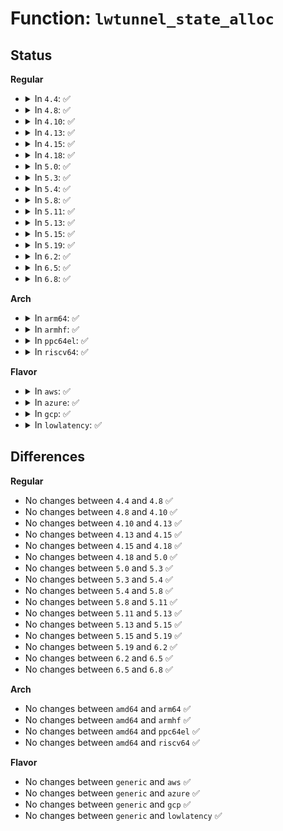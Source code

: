 # Function: <code>lwtunnel_state_alloc</code>

## Status
<b>Regular</b>
<ul>
<li>
<details>
<summary>In <code>4.4</code>: ✅</summary>

```c
struct lwtunnel_state *lwtunnel_state_alloc(int encap_len);
```

**Collision:** Unique Global

**Inline:** No

**Transformation:** False

**Instances:**

```
In net/core/lwtunnel.c (ffffffff8173e3d0)
Location: net/core/lwtunnel.c:30
Inline: False
Direct callers:
  - net/ipv4/ip_tunnel_core.c:ip_tun_build_state
  - net/ipv4/ip_tunnel_core.c:ip6_tun_build_state
```
**Symbols:**

```
ffffffff8173e3d0-ffffffff8173e3ec: lwtunnel_state_alloc (STB_GLOBAL)
```
</details>
</li>
<li>
<details>
<summary>In <code>4.8</code>: ✅</summary>

```c
struct lwtunnel_state *lwtunnel_state_alloc(int encap_len);
```

**Collision:** Unique Global

**Inline:** No

**Transformation:** False

**Instances:**

```
In net/core/lwtunnel.c (ffffffff817aad40)
Location: net/core/lwtunnel.c:55
Inline: False
Direct callers:
  - net/ipv4/ip_tunnel_core.c:ip6_tun_build_state
  - net/ipv4/ip_tunnel_core.c:ip_tun_build_state
```
**Symbols:**

```
ffffffff817aad40-ffffffff817aad5c: lwtunnel_state_alloc (STB_GLOBAL)
```
</details>
</li>
<li>
<details>
<summary>In <code>4.10</code>: ✅</summary>

```c
struct lwtunnel_state *lwtunnel_state_alloc(int encap_len);
```

**Collision:** Unique Global

**Inline:** No

**Transformation:** False

**Instances:**

```
In net/core/lwtunnel.c (ffffffff817d9ae0)
Location: net/core/lwtunnel.c:60
Inline: False
Direct callers:
  - net/core/lwt_bpf.c:bpf_build_state
  - net/ipv4/ip_tunnel_core.c:ip6_tun_build_state
  - net/ipv4/ip_tunnel_core.c:ip_tun_build_state
  - net/ipv6/seg6_iptunnel.c:seg6_build_state
```
**Symbols:**

```
ffffffff817d9ae0-ffffffff817d9afc: lwtunnel_state_alloc (STB_GLOBAL)
```
</details>
</li>
<li>
<details>
<summary>In <code>4.13</code>: ✅</summary>

```c
struct lwtunnel_state *lwtunnel_state_alloc(int encap_len);
```

**Collision:** Unique Global

**Inline:** No

**Transformation:** False

**Instances:**

```
In net/core/lwtunnel.c (ffffffff817f8d20)
Location: net/core/lwtunnel.c:60
Inline: False
Direct callers:
  - net/core/lwt_bpf.c:bpf_build_state
  - net/ipv4/ip_tunnel_core.c:ip6_tun_build_state
  - net/ipv4/ip_tunnel_core.c:ip_tun_build_state
  - net/ipv6/seg6_iptunnel.c:seg6_build_state
```
**Symbols:**

```
ffffffff817f8d20-ffffffff817f8d3c: lwtunnel_state_alloc (STB_GLOBAL)
```
</details>
</li>
<li>
<details>
<summary>In <code>4.15</code>: ✅</summary>

```c
struct lwtunnel_state *lwtunnel_state_alloc(int encap_len);
```

**Collision:** Unique Global

**Inline:** No

**Transformation:** False

**Instances:**

```
In net/core/lwtunnel.c (ffffffff81876600)
Location: net/core/lwtunnel.c:62
Inline: False
Direct callers:
  - net/core/lwt_bpf.c:bpf_build_state
  - net/ipv4/ip_tunnel_core.c:ip6_tun_build_state
  - net/ipv4/ip_tunnel_core.c:ip_tun_build_state
  - net/ipv6/seg6_iptunnel.c:seg6_build_state
  - net/ipv6/seg6_local.c:seg6_local_build_state
```
**Symbols:**

```
ffffffff81876600-ffffffff8187661c: lwtunnel_state_alloc (STB_GLOBAL)
```
</details>
</li>
<li>
<details>
<summary>In <code>4.18</code>: ✅</summary>

```c
struct lwtunnel_state *lwtunnel_state_alloc(int encap_len);
```

**Collision:** Unique Global

**Inline:** No

**Transformation:** False

**Instances:**

```
In net/core/lwtunnel.c (ffffffff818c7d20)
Location: net/core/lwtunnel.c:62
Inline: False
Direct callers:
  - net/core/lwt_bpf.c:bpf_build_state
  - net/ipv4/ip_tunnel_core.c:ip6_tun_build_state
  - net/ipv4/ip_tunnel_core.c:ip_tun_build_state
  - net/ipv6/seg6_iptunnel.c:seg6_build_state
  - net/ipv6/seg6_local.c:seg6_local_build_state
```
**Symbols:**

```
ffffffff818c7d20-ffffffff818c7d3c: lwtunnel_state_alloc (STB_GLOBAL)
```
</details>
</li>
<li>
<details>
<summary>In <code>5.0</code>: ✅</summary>

```c
struct lwtunnel_state *lwtunnel_state_alloc(int encap_len);
```

**Collision:** Unique Global

**Inline:** No

**Transformation:** False

**Instances:**

```
In net/core/lwtunnel.c (ffffffff818f0e80)
Location: net/core/lwtunnel.c:62
Inline: False
Direct callers:
  - net/core/lwt_bpf.c:bpf_build_state
  - net/ipv4/ip_tunnel_core.c:ip6_tun_build_state
  - net/ipv4/ip_tunnel_core.c:ip_tun_build_state
  - net/ipv6/seg6_iptunnel.c:seg6_build_state
  - net/ipv6/seg6_local.c:seg6_local_build_state
```
**Symbols:**

```
ffffffff818f0e80-ffffffff818f0e9c: lwtunnel_state_alloc (STB_GLOBAL)
```
</details>
</li>
<li>
<details>
<summary>In <code>5.3</code>: ✅</summary>

```c
struct lwtunnel_state *lwtunnel_state_alloc(int encap_len);
```

**Collision:** Unique Global

**Inline:** No

**Transformation:** False

**Instances:**

```
In net/core/lwtunnel.c (ffffffff81942820)
Location: net/core/lwtunnel.c:57
Inline: False
Direct callers:
  - net/core/lwt_bpf.c:bpf_build_state
  - net/ipv4/ip_tunnel_core.c:ip6_tun_build_state
  - net/ipv4/ip_tunnel_core.c:ip_tun_build_state
  - net/ipv6/seg6_iptunnel.c:seg6_build_state
  - net/ipv6/seg6_local.c:seg6_local_build_state
```
**Symbols:**

```
ffffffff81942820-ffffffff8194283c: lwtunnel_state_alloc (STB_GLOBAL)
```
</details>
</li>
<li>
<details>
<summary>In <code>5.4</code>: ✅</summary>

```c
struct lwtunnel_state *lwtunnel_state_alloc(int encap_len);
```

**Collision:** Unique Global

**Inline:** No

**Transformation:** False

**Instances:**

```
In net/core/lwtunnel.c (ffffffff81977750)
Location: net/core/lwtunnel.c:57
Inline: False
Direct callers:
  - net/core/lwt_bpf.c:bpf_build_state
  - net/ipv4/ip_tunnel_core.c:ip6_tun_build_state
  - net/ipv4/ip_tunnel_core.c:ip_tun_build_state
  - net/ipv6/seg6_iptunnel.c:seg6_build_state
  - net/ipv6/seg6_local.c:seg6_local_build_state
```
**Symbols:**

```
ffffffff81977750-ffffffff8197776c: lwtunnel_state_alloc (STB_GLOBAL)
```
</details>
</li>
<li>
<details>
<summary>In <code>5.8</code>: ✅</summary>

```c
struct lwtunnel_state *lwtunnel_state_alloc(int encap_len);
```

**Collision:** Unique Global

**Inline:** No

**Transformation:** False

**Instances:**

```
In net/core/lwtunnel.c (ffffffff81a4c550)
Location: net/core/lwtunnel.c:59
Inline: False
Direct callers:
  - net/core/lwt_bpf.c:bpf_build_state
  - net/ipv4/ip_tunnel_core.c:ip6_tun_build_state
  - net/ipv4/ip_tunnel_core.c:ip_tun_build_state
  - net/ipv6/seg6_iptunnel.c:seg6_build_state
  - net/ipv6/seg6_local.c:seg6_local_build_state
```
**Symbols:**

```
ffffffff81a4c550-ffffffff81a4c56c: lwtunnel_state_alloc (STB_GLOBAL)
```
</details>
</li>
<li>
<details>
<summary>In <code>5.11</code>: ✅</summary>

```c
struct lwtunnel_state *lwtunnel_state_alloc(int encap_len);
```

**Collision:** Unique Global

**Inline:** No

**Transformation:** False

**Instances:**

```
In net/core/lwtunnel.c (ffffffff81a521d0)
Location: net/core/lwtunnel.c:59
Inline: False
Direct callers:
  - net/core/lwt_bpf.c:bpf_build_state
  - net/ipv4/ip_tunnel_core.c:ip6_tun_build_state
  - net/ipv4/ip_tunnel_core.c:ip_tun_build_state
  - net/ipv6/seg6_iptunnel.c:seg6_build_state
  - net/ipv6/seg6_local.c:seg6_local_build_state
```
**Symbols:**

```
ffffffff81a521d0-ffffffff81a521ec: lwtunnel_state_alloc (STB_GLOBAL)
```
</details>
</li>
<li>
<details>
<summary>In <code>5.13</code>: ✅</summary>

```c
struct lwtunnel_state *lwtunnel_state_alloc(int encap_len);
```

**Collision:** Unique Global

**Inline:** No

**Transformation:** False

**Instances:**

```
In net/core/lwtunnel.c (ffffffff81a37ac0)
Location: net/core/lwtunnel.c:59
Inline: False
Direct callers:
  - net/core/lwt_bpf.c:bpf_build_state
  - net/ipv4/ip_tunnel_core.c:ip6_tun_build_state
  - net/ipv4/ip_tunnel_core.c:ip_tun_build_state
  - net/ipv6/seg6_iptunnel.c:seg6_build_state
  - net/ipv6/seg6_local.c:seg6_local_build_state
```
**Symbols:**

```
ffffffff81a37ac0-ffffffff81a37adc: lwtunnel_state_alloc (STB_GLOBAL)
```
</details>
</li>
<li>
<details>
<summary>In <code>5.15</code>: ✅</summary>

```c
struct lwtunnel_state *lwtunnel_state_alloc(int encap_len);
```

**Collision:** Unique Global

**Inline:** No

**Transformation:** False

**Instances:**

```
In net/core/lwtunnel.c (ffffffff81aed910)
Location: net/core/lwtunnel.c:64
Inline: False
Direct callers:
  - net/core/lwt_bpf.c:bpf_build_state
  - net/ipv4/ip_tunnel_core.c:ip6_tun_build_state
  - net/ipv4/ip_tunnel_core.c:ip_tun_build_state
  - net/ipv6/seg6_iptunnel.c:seg6_build_state
  - net/ipv6/seg6_local.c:seg6_local_build_state
  - net/ipv6/ioam6_iptunnel.c:ioam6_build_state
```
**Symbols:**

```
ffffffff81aed910-ffffffff81aed92c: lwtunnel_state_alloc (STB_GLOBAL)
```
</details>
</li>
<li>
<details>
<summary>In <code>5.19</code>: ✅</summary>

```c
struct lwtunnel_state *lwtunnel_state_alloc(int encap_len);
```

**Collision:** Unique Global

**Inline:** No

**Transformation:** False

**Instances:**

```
In net/core/lwtunnel.c (ffffffff81c70680)
Location: net/core/lwtunnel.c:64
Inline: False
Direct callers:
  - net/core/lwt_bpf.c:bpf_build_state
  - net/ipv4/ip_tunnel_core.c:ip6_tun_build_state
  - net/ipv4/ip_tunnel_core.c:ip_tun_build_state
  - net/ipv6/seg6_iptunnel.c:seg6_build_state
  - net/ipv6/seg6_local.c:seg6_local_build_state
  - net/ipv6/ioam6_iptunnel.c:ioam6_build_state
```
**Symbols:**

```
ffffffff81c70680-ffffffff81c706a4: lwtunnel_state_alloc (STB_GLOBAL)
```
</details>
</li>
<li>
<details>
<summary>In <code>6.2</code>: ✅</summary>

```c
struct lwtunnel_state *lwtunnel_state_alloc(int encap_len);
```

**Collision:** Unique Global

**Inline:** No

**Transformation:** False

**Instances:**

```
In net/core/lwtunnel.c (ffffffff81e28650)
Location: net/core/lwtunnel.c:67
Inline: False
Direct callers:
  - net/core/lwt_bpf.c:bpf_build_state
  - net/ipv4/ip_tunnel_core.c:ip6_tun_build_state
  - net/ipv4/ip_tunnel_core.c:ip_tun_build_state
  - net/ipv6/seg6_iptunnel.c:seg6_build_state
  - net/ipv6/seg6_local.c:seg6_local_build_state
  - net/ipv6/ioam6_iptunnel.c:ioam6_build_state
```
**Symbols:**

```
ffffffff81e28650-ffffffff81e28674: lwtunnel_state_alloc (STB_GLOBAL)
```
</details>
</li>
<li>
<details>
<summary>In <code>6.5</code>: ✅</summary>

```c
struct lwtunnel_state *lwtunnel_state_alloc(int encap_len);
```

**Collision:** Unique Global

**Inline:** No

**Transformation:** False

**Instances:**

```
In net/core/lwtunnel.c (ffffffff81e9dc70)
Location: net/core/lwtunnel.c:67
Inline: False
Direct callers:
  - net/core/lwt_bpf.c:bpf_build_state
  - net/ipv4/ip_tunnel_core.c:ip6_tun_build_state
  - net/ipv4/ip_tunnel_core.c:ip_tun_build_state
  - net/ipv6/seg6_iptunnel.c:seg6_build_state
  - net/ipv6/seg6_local.c:seg6_local_build_state
  - net/ipv6/ioam6_iptunnel.c:ioam6_build_state
```
**Symbols:**

```
ffffffff81e9dc70-ffffffff81e9dc94: lwtunnel_state_alloc (STB_GLOBAL)
```
</details>
</li>
<li>
<details>
<summary>In <code>6.8</code>: ✅</summary>

```c
struct lwtunnel_state *lwtunnel_state_alloc(int encap_len);
```

**Collision:** Unique Global

**Inline:** No

**Transformation:** False

**Instances:**

```
In net/core/lwtunnel.c (ffffffff81f603f0)
Location: net/core/lwtunnel.c:67
Inline: False
Direct callers:
  - net/core/lwt_bpf.c:bpf_build_state
  - net/ipv4/ip_tunnel_core.c:ip6_tun_build_state
  - net/ipv4/ip_tunnel_core.c:ip_tun_build_state
  - net/ipv6/seg6_iptunnel.c:seg6_build_state
  - net/ipv6/seg6_local.c:seg6_local_build_state
  - net/ipv6/ioam6_iptunnel.c:ioam6_build_state
```
**Symbols:**

```
ffffffff81f603f0-ffffffff81f60414: lwtunnel_state_alloc (STB_GLOBAL)
```
</details>
</li>
</ul>
<b>Arch</b>
<ul>
<li>
<details>
<summary>In <code>arm64</code>: ✅</summary>

```c
struct lwtunnel_state *lwtunnel_state_alloc(int encap_len);
```

**Collision:** Unique Global

**Inline:** No

**Transformation:** False

**Instances:**

```
In net/core/lwtunnel.c (ffff800010c1e290)
Location: net/core/lwtunnel.c:57
Inline: False
Direct callers:
  - net/core/lwt_bpf.c:bpf_build_state
  - net/ipv4/ip_tunnel_core.c:ip6_tun_build_state
  - net/ipv4/ip_tunnel_core.c:ip_tun_build_state
  - net/ipv6/seg6_iptunnel.c:seg6_build_state
  - net/ipv6/seg6_local.c:seg6_local_build_state
```
**Symbols:**

```
ffff800010c1e290-ffff800010c1e2c4: lwtunnel_state_alloc (STB_GLOBAL)
```
</details>
</li>
<li>
<details>
<summary>In <code>armhf</code>: ✅</summary>

```c
struct lwtunnel_state *lwtunnel_state_alloc(int encap_len);
```

**Collision:** Unique Global

**Inline:** No

**Transformation:** False

**Instances:**

```
In net/core/lwtunnel.c (c0d35de4)
Location: net/core/lwtunnel.c:57
Inline: False
Direct callers:
  - net/core/lwt_bpf.c:bpf_build_state
  - net/ipv4/ip_tunnel_core.c:ip6_tun_build_state
  - net/ipv4/ip_tunnel_core.c:ip_tun_build_state
  - net/ipv6/seg6_iptunnel.c:seg6_build_state
  - net/ipv6/seg6_local.c:seg6_local_build_state
```
**Symbols:**

```
c0d35de4-c0d35e08: lwtunnel_state_alloc (STB_GLOBAL)
```
</details>
</li>
<li>
<details>
<summary>In <code>ppc64el</code>: ✅</summary>

```c
struct lwtunnel_state *lwtunnel_state_alloc(int encap_len);
```

**Collision:** Unique Global

**Inline:** No

**Transformation:** False

**Instances:**

```
In net/core/lwtunnel.c (c000000000d0fa40)
Location: net/core/lwtunnel.c:57
Inline: False
Direct callers:
  - net/core/lwt_bpf.c:bpf_build_state
  - net/ipv4/ip_tunnel_core.c:ip6_tun_build_state
  - net/ipv4/ip_tunnel_core.c:ip_tun_build_state
  - net/ipv6/seg6_iptunnel.c:seg6_build_state
  - net/ipv6/seg6_local.c:seg6_local_build_state
```
**Symbols:**

```
c000000000d0fa40-c000000000d0fa7c: lwtunnel_state_alloc (STB_GLOBAL)
```
</details>
</li>
<li>
<details>
<summary>In <code>riscv64</code>: ✅</summary>

```c
struct lwtunnel_state *lwtunnel_state_alloc(int encap_len);
```

**Collision:** Unique Global

**Inline:** No

**Transformation:** False

**Instances:**

```
In net/core/lwtunnel.c (ffffffe000797c2a)
Location: net/core/lwtunnel.c:57
Inline: False
Direct callers:
  - net/core/lwt_bpf.c:bpf_build_state
  - net/ipv4/ip_tunnel_core.c:ip6_tun_build_state
  - net/ipv4/ip_tunnel_core.c:ip_tun_build_state
  - net/ipv6/seg6_iptunnel.c:seg6_build_state
  - net/ipv6/seg6_local.c:seg6_local_build_state
```
**Symbols:**

```
ffffffe000797c2a-ffffffe000797c5c: lwtunnel_state_alloc (STB_GLOBAL)
```
</details>
</li>
</ul>
<b>Flavor</b>
<ul>
<li>
<details>
<summary>In <code>aws</code>: ✅</summary>

```c
struct lwtunnel_state *lwtunnel_state_alloc(int encap_len);
```

**Collision:** Unique Global

**Inline:** No

**Transformation:** False

**Instances:**

```
In net/core/lwtunnel.c (ffffffff819175c0)
Location: net/core/lwtunnel.c:57
Inline: False
Direct callers:
  - net/core/lwt_bpf.c:bpf_build_state
  - net/ipv4/ip_tunnel_core.c:ip6_tun_build_state
  - net/ipv4/ip_tunnel_core.c:ip_tun_build_state
  - net/ipv6/seg6_iptunnel.c:seg6_build_state
  - net/ipv6/seg6_local.c:seg6_local_build_state
```
**Symbols:**

```
ffffffff819175c0-ffffffff819175dc: lwtunnel_state_alloc (STB_GLOBAL)
```
</details>
</li>
<li>
<details>
<summary>In <code>azure</code>: ✅</summary>

```c
struct lwtunnel_state *lwtunnel_state_alloc(int encap_len);
```

**Collision:** Unique Global

**Inline:** No

**Transformation:** False

**Instances:**

```
In net/core/lwtunnel.c (ffffffff818d1370)
Location: net/core/lwtunnel.c:57
Inline: False
Direct callers:
  - net/core/lwt_bpf.c:bpf_build_state
  - net/ipv4/ip_tunnel_core.c:ip6_tun_build_state
  - net/ipv4/ip_tunnel_core.c:ip_tun_build_state
  - net/ipv6/seg6_iptunnel.c:seg6_build_state
  - net/ipv6/seg6_local.c:seg6_local_build_state
```
**Symbols:**

```
ffffffff818d1370-ffffffff818d138c: lwtunnel_state_alloc (STB_GLOBAL)
```
</details>
</li>
<li>
<details>
<summary>In <code>gcp</code>: ✅</summary>

```c
struct lwtunnel_state *lwtunnel_state_alloc(int encap_len);
```

**Collision:** Unique Global

**Inline:** No

**Transformation:** False

**Instances:**

```
In net/core/lwtunnel.c (ffffffff81968750)
Location: net/core/lwtunnel.c:57
Inline: False
Direct callers:
  - net/core/lwt_bpf.c:bpf_build_state
  - net/ipv4/ip_tunnel_core.c:ip6_tun_build_state
  - net/ipv4/ip_tunnel_core.c:ip_tun_build_state
  - net/ipv6/seg6_iptunnel.c:seg6_build_state
  - net/ipv6/seg6_local.c:seg6_local_build_state
```
**Symbols:**

```
ffffffff81968750-ffffffff8196876c: lwtunnel_state_alloc (STB_GLOBAL)
```
</details>
</li>
<li>
<details>
<summary>In <code>lowlatency</code>: ✅</summary>

```c
struct lwtunnel_state *lwtunnel_state_alloc(int encap_len);
```

**Collision:** Unique Global

**Inline:** No

**Transformation:** False

**Instances:**

```
In net/core/lwtunnel.c (ffffffff8198ab00)
Location: net/core/lwtunnel.c:57
Inline: False
Direct callers:
  - net/core/lwt_bpf.c:bpf_build_state
  - net/ipv4/ip_tunnel_core.c:ip6_tun_build_state
  - net/ipv4/ip_tunnel_core.c:ip_tun_build_state
  - net/ipv6/seg6_iptunnel.c:seg6_build_state
  - net/ipv6/seg6_local.c:seg6_local_build_state
```
**Symbols:**

```
ffffffff8198ab00-ffffffff8198ab1c: lwtunnel_state_alloc (STB_GLOBAL)
```
</details>
</li>
</ul>

## Differences
<b>Regular</b>
<ul>
<li>
No changes between <code>4.4</code> and <code>4.8</code> ✅
</li>
<li>
No changes between <code>4.8</code> and <code>4.10</code> ✅
</li>
<li>
No changes between <code>4.10</code> and <code>4.13</code> ✅
</li>
<li>
No changes between <code>4.13</code> and <code>4.15</code> ✅
</li>
<li>
No changes between <code>4.15</code> and <code>4.18</code> ✅
</li>
<li>
No changes between <code>4.18</code> and <code>5.0</code> ✅
</li>
<li>
No changes between <code>5.0</code> and <code>5.3</code> ✅
</li>
<li>
No changes between <code>5.3</code> and <code>5.4</code> ✅
</li>
<li>
No changes between <code>5.4</code> and <code>5.8</code> ✅
</li>
<li>
No changes between <code>5.8</code> and <code>5.11</code> ✅
</li>
<li>
No changes between <code>5.11</code> and <code>5.13</code> ✅
</li>
<li>
No changes between <code>5.13</code> and <code>5.15</code> ✅
</li>
<li>
No changes between <code>5.15</code> and <code>5.19</code> ✅
</li>
<li>
No changes between <code>5.19</code> and <code>6.2</code> ✅
</li>
<li>
No changes between <code>6.2</code> and <code>6.5</code> ✅
</li>
<li>
No changes between <code>6.5</code> and <code>6.8</code> ✅
</li>
</ul>
<b>Arch</b>
<ul>
<li>
No changes between <code>amd64</code> and <code>arm64</code> ✅
</li>
<li>
No changes between <code>amd64</code> and <code>armhf</code> ✅
</li>
<li>
No changes between <code>amd64</code> and <code>ppc64el</code> ✅
</li>
<li>
No changes between <code>amd64</code> and <code>riscv64</code> ✅
</li>
</ul>
<b>Flavor</b>
<ul>
<li>
No changes between <code>generic</code> and <code>aws</code> ✅
</li>
<li>
No changes between <code>generic</code> and <code>azure</code> ✅
</li>
<li>
No changes between <code>generic</code> and <code>gcp</code> ✅
</li>
<li>
No changes between <code>generic</code> and <code>lowlatency</code> ✅
</li>
</ul>

